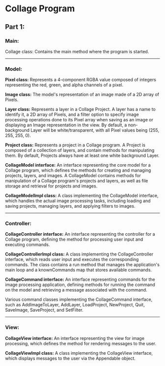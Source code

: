 # Collage Program

## Part 1:

### Main:
Collage class: Contains the main method where the program is started.

---

### Model:
**Pixel class:** Represents a 4-component RGBA value composed of integers representing the red, green,
and alpha channels of a pixel. 

**Image class:** The model's representation of an image made of a 2D array of Pixels. 

**Layer class:** Represents a layer in a Collage Project. A layer has a name to identify it, a 2D array
of Pixels, and a filter option to specify image processing operations done to its Pixel array when 
saving as an image or displaying an Image representation in the view. By default, a non-background
Layer will be white/transparent, with all Pixel values being (255, 255, 255, 0).

**Project class:** Represents a project in a Collage program. A Project is composed of a collection
of layers, and contain methods for manipulating them. By default, Projects always have at least
one white background Layer. 

**CollageModel interface:** An interface representing the core model for a Collage program, 
which defines the methods for creating and managing projects, layers, and images. A CollageModel 
contains methods for manipulation of a Collage program's projects and layers, as well as file 
storage and retrieval for projects and images.

**CollageModelImpl class:** A class implementing the CollageModel interface, which handles the 
actual image processing tasks, including loading and saving projects, managing layers, and applying
filters to images.

---

### Controller:
**CollageController interface:** An interface representing the controller for a Collage program, 
defining the method for processing user input and executing commands.

**CollageControllerImpl class:** A class implementing the CollageController interface, which reads
user input and executes the corresponding commands. The class contains a run method that manages
the application's main loop and a knownCommands map that stores available commands.

**CollageCommand interface:** An interface representing commands for the image processing 
application, defining methods for running the command on the model and retrieving a message
associated with the command.

Various command classes implementing the CollageCommand interface, such as AddImageToLayer, 
AddLayer, LoadProject, NewProject, Quit, SaveImage, SaveProject, and SetFilter.

---

### View:
**CollageView interface:** An interface representing the view for image processing, which defines 
the method for rendering messages to the user.

**CollageViewImpl class:** A class implementing the CollageView interface, which displays messages 
to the user via the Appendable object. 
